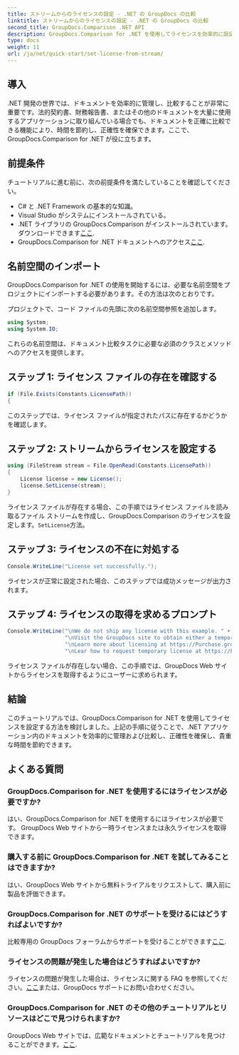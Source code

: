 ```yaml
---
title: ストリームからのライセンスの設定 - .NET の GroupDocs の比較
linktitle: ストリームからのライセンスの設定 - .NET の GroupDocs の比較
second_title: GroupDocs.Comparison .NET API
description: GroupDocs.Comparison for .NET を使用してライセンスを効率的に設定する方法を学びます。このチュートリアルを使用して文書の正確性を確保し、時間を節約してください。
type: docs
weight: 11
url: /ja/net/quick-start/set-license-from-stream/
---
```

## 導入
.NET 開発の世界では、ドキュメントを効率的に管理し、比較することが非常に重要です。法的契約書、財務報告書、またはその他のドキュメントを大量に使用するアプリケーションに取り組んでいる場合でも、ドキュメントを正確に比較できる機能により、時間を節約し、正確性を確保できます。ここで、GroupDocs.Comparison for .NET が役に立ちます。 
## 前提条件
チュートリアルに進む前に、次の前提条件を満たしていることを確認してください。
- C# と .NET Framework の基本的な知識。
- Visual Studio がシステムにインストールされている。
-  .NET ライブラリの GroupDocs.Comparison がインストールされています。ダウンロードできます[ここ](https://releases.groupdocs.com/comparison/net/).
- GroupDocs.Comparison for .NET ドキュメントへのアクセス[ここ](https://reference.groupdocs.com/comparison/net/).

## 名前空間のインポート
GroupDocs.Comparison for .NET の使用を開始するには、必要な名前空間をプロジェクトにインポートする必要があります。その方法は次のとおりです。

プロジェクトで、コード ファイルの先頭に次の名前空間参照を追加します。
```csharp
using System;
using System.IO;
```
これらの名前空間は、ドキュメント比較タスクに必要な必須のクラスとメソッドへのアクセスを提供します。

## ステップ 1: ライセンス ファイルの存在を確認する
```csharp
if (File.Exists(Constants.LicensePath))
{
```
このステップでは、ライセンス ファイルが指定されたパスに存在するかどうかを確認します。
## ステップ 2: ストリームからライセンスを設定する
```csharp
using (FileStream stream = File.OpenRead(Constants.LicensePath))
{
    License license = new License();
    license.SetLicense(stream);
}
```
ライセンス ファイルが存在する場合、この手順ではライセンス ファイルを読み取るファイル ストリームを作成し、GroupDocs.Comparison のライセンスを設定します。`SetLicense`方法。
## ステップ 3: ライセンスの不在に対処する
```csharp
Console.WriteLine("License set successfully.");
```
ライセンスが正常に設定された場合、このステップでは成功メッセージが出力されます。
## ステップ 4: ライセンスの取得を求めるプロンプト
```csharp
Console.WriteLine("\nWe do not ship any license with this example. " +
                  "\nVisit the GroupDocs site to obtain either a temporary or permanent license. " +
                  "\nLearn more about licensing at https://Purchase.groupdocs.com/faqs/licensing。 " +
                  "\nLear how to request temporary license at https://Purchase.groupdocs.com/temporary-license.");
```
ライセンス ファイルが存在しない場合、この手順では、GroupDocs Web サイトからライセンスを取得するようにユーザーに求められます。

## 結論
このチュートリアルでは、GroupDocs.Comparison for .NET を使用してライセンスを設定する方法を検討しました。上記の手順に従うことで、.NET アプリケーション内のドキュメントを効率的に管理および比較し、正確性を確保し、貴重な時間を節約できます。
## よくある質問
### GroupDocs.Comparison for .NET を使用するにはライセンスが必要ですか?
はい、GroupDocs.Comparison for .NET を使用するにはライセンスが必要です。 GroupDocs Web サイトから一時ライセンスまたは永久ライセンスを取得できます。
### 購入する前に GroupDocs.Comparison for .NET を試してみることはできますか?
はい、GroupDocs Web サイトから無料トライアルをリクエストして、購入前に製品を評価できます。
### GroupDocs.Comparison for .NET のサポートを受けるにはどうすればよいですか?
比較専用の GroupDocs フォーラムからサポートを受けることができます[ここ](https://forum.groupdocs.com/c/comparison/12).
### ライセンスの問題が発生した場合はどうすればよいですか?
ライセンスの問題が発生した場合は、ライセンスに関する FAQ を参照してください。[ここ](https://purchase.groupdocs.com/faqs/licensing)または、GroupDocs サポートにお問い合わせください。
### GroupDocs.Comparison for .NET のその他のチュートリアルとリソースはどこで見つけられますか?
 GroupDocs Web サイトでは、広範なドキュメントとチュートリアルを見つけることができます。[ここ](https://reference.groupdocs.com/comparison/net/).